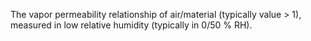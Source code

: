 ﻿The vapor permeability relationship of air/material (typically value > 1), measured in low relative humidity (typically in 0/50 % RH).